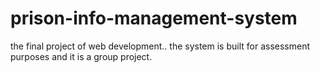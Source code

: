 # prison-info-management-system
the final project of web development.. the system is built for assessment purposes and it is a group project.
